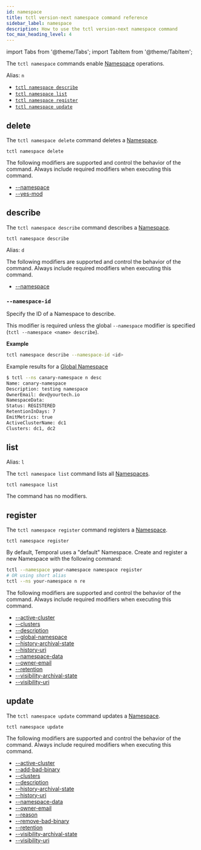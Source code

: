 ```yaml
---
id: namespace
title: tctl version-next namespace command reference
sidebar_label: namespace
description: How to use the tctl version-next namespace command
toc_max_heading_level: 4
---
```


<!-- THIS FILE IS GENERATED. DO NOT EDIT THIS FILE DIRECTLY -->

import Tabs from '@theme/Tabs';
import TabItem from '@theme/TabItem';

The `tctl namespace` commands enable [Namespace](/namespaces#) operations.

Alias: `n`

- [`tctl namespace describe`](/tctl-next/namespace#describe)
- [`tctl namespace list`](/tctl-next/namespace#list)
- [`tctl namespace register`](/tctl-next/namespace#register)
- [`tctl namespace update`](/tctl-next/namespace#update)

## delete

The `tctl namespace delete` command deletes a [Namespace](/namespaces#).

`tctl namespace delete`

The following modifiers are supported and control the behavior of the command.
Always include required modifiers when executing this command.

- [--namespace](/tctl-next/modifiers#--namespace)
- [--yes-mod](/tctl-next/modifiers#--yes-mod)

## describe

The `tctl namespace describe` command describes a [Namespace](/namespaces).

`tctl namespace describe`

Alias: `d`

The following modifiers are supported and control the behavior of the command.
Always include required modifiers when executing this command.

- [--namespace](/tctl-next/modifiers#--namespace)

### `--namespace-id`

Specify the ID of a Namespace to describe.

This modifier is required unless the global `--namespace` modifier is specified (`tctl --namespace <name> describe`).

**Example**

```bash
tctl namespace describe --namespace-id <id>
```

Example results for a [Global Namespace](/namespaces/#global-namespaces)

```bash
$ tctl --ns canary-namespace n desc
Name: canary-namespace
Description: testing namespace
OwnerEmail: dev@yourtech.io
NamespaceData:
Status: REGISTERED
RetentionInDays: 7
EmitMetrics: true
ActiveClusterName: dc1
Clusters: dc1, dc2
```

## list

Alias: `l`

The `tctl namespace list` command lists all [Namespaces](/namespaces#).

`tctl namespace list`

The command has no modifiers.

## register

The `tctl namespace register` command registers a [Namespace](/namespaces#).

`tctl namespace register`

By default, Temporal uses a "default" Namespace.
Create and register a new Namespace with the following command:

```bash
tctl --namespace your-namespace namespace register
# OR using short alias
tctl --ns your-namespace n re
```

The following modifiers are supported and control the behavior of the command.
Always include required modifiers when executing this command.

- [--active-cluster](/tctl-next/modifiers#--active-cluster)
- [--clusters](/tctl-next/modifiers#--clusters)
- [--description](/tctl-next/modifiers#--description)
- [--global-namespace](/tctl-next/modifiers#--global-namespace)
- [--history-archival-state](/tctl-next/modifiers#--history-archival-state)
- [--history-uri](/tctl-next/modifiers#--history-uri)
- [--namespace-data](/tctl-next/modifiers#--namespace-data)
- [--owner-email](/tctl-next/modifiers#--owner-email)
- [--retention](/tctl-next/modifiers#--retention)
- [--visibility-archival-state](/tctl-next/modifiers#--visibility-archival-state)
- [--visibility-uri](/tctl-next/modifiers#--visibility-uri)

## update

The `tctl namespace update` command updates a [Namespace](/namespaces#).

`tctl namespace update`

The following modifiers are supported and control the behavior of the command.
Always include required modifiers when executing this command.

- [--active-cluster](/tctl-next/modifiers#--active-cluster)
- [--add-bad-binary](/tctl-next/modifiers#--add-bad-binary)
- [--clusters](/tctl-next/modifiers#--clusters)
- [--description](/tctl-next/modifiers#--description)
- [--history-archival-state](/tctl-next/modifiers#--history-archival-state)
- [--history-uri](/tctl-next/modifiers#--history-uri)
- [--namespace-data](/tctl-next/modifiers#--namespace-data)
- [--owner-email](/tctl-next/modifiers#--owner-email)
- [--reason](/tctl-next/modifiers#--reason)
- [--remove-bad-binary](/tctl-next/modifiers#--remove-bad-binary)
- [--retention](/tctl-next/modifiers#--retention)
- [--visibility-archival-state](/tctl-next/modifiers#--visibility-archival-state)
- [--visibility-uri](/tctl-next/modifiers#--visibility-uri)


